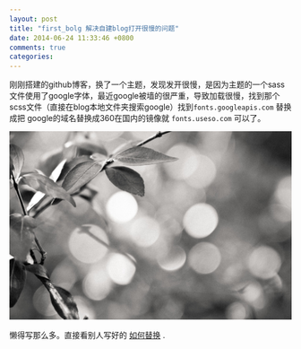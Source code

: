 ```yaml
---
layout: post
title: "first_bolg 解决自建blog打开很慢的问题"
date: 2014-06-24 11:33:46 +0800
comments: true
categories: 
---
```



刚刚搭建的github博客，换了一个主题，发现发开很慢，是因为主题的一个sass文件使用了google字体，最近google被墙的很严重，导致加载很慢，找到那个scss文件（直接在blog本地文件夹搜索google）找到`fonts.googleapis.com` 替换成把 google的域名替换成360在国内的镜像就 `fonts.useso.com` 可以了。

![如图](/images/heroBack.jpg)

懒得写那么多。直接看别人写好的 [如何替换](http://blog.sina.com.cn/s/blog_627508a20101ivpg.html "点开链接") .
